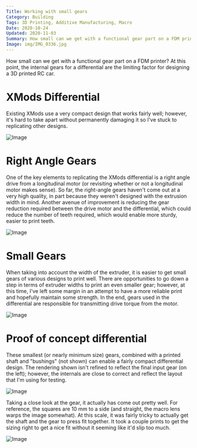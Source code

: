 ```yaml
---
Title: Working with small gears
Category: Building
Tags: 3D Printing, Additive Manufacturing, Macro
Date: 2020-10-24
Updated: 2020-11-03
Summary: How small can we get with a functional gear part on a FDM printer?
Image: img/IMG_0336.jpg
---
```


How small can we get with a functional gear part on a FDM printer? At this point, the internal gears for a differential are the limiting factor for designing a 3D printed RC car.

# XMods Differential

Existing XMods use a very compact design that works fairly well; however, it's
hard to take apart without permanently damaging it so I've stuck to replicating
other designs.

![Image]({attach}/img/ExampleDifferential.jpg)

# Right Angle Gears

One of the key elements to replicating the XMods differential is a right angle
drive from a longitudinal motor (or revisiting whether or not a longitudinal
motor makes sense). So far, the right-angle gears haven't come out at a very
high quality, in part because they weren't designed with the extrusion width in
mind. Another avenue of improvement is reducing the gear reduction required
between the drive motor and the differential, which could reduce the number of
teeth required, which would enable more sturdy, easier to print teeth.

![Image]({attach}/img/IMG_0322.jpg)

# Small Gears

When taking into account the width of the extruder, it is easier to get small
gears of various designs to print well. There are opportunities to go down a
step in terms of extruder widths to print an even smaller gear; however, at this
time, I've left some margin in an attempt to have a more reliable print and
hopefully maintain some strength. In the end, gears used in the differential are
responsible for transmitting drive torque from the motor.

![Image]({attach}/img/IMG_0324.jpg)

# Proof of concept differential

These smallest (or nearly minimum size) gears, combined with a printed shaft and
"bushings" (not shown) can enable a fairly compact differential design. The
rendering shown isn't refined to reflect the final input gear (on the left);
however, the internals are close to correct and reflect the layout that I'm
using for testing.

![Image]({attach}/img/ScreenshotDifferential.jpg)

Taking a close look at the gear, it actually has come out pretty well. For
reference, the squares are 10 mm to a side (and straight, the macro lens warps
the image somewhat). At this scale, it was fairly tricky to actually get the
shaft and the gear to press fit together. It took a couple prints to get the
sizing right to get a nice fit without it seeming like it'd slip too much.

![Image]({attach}/img/IMG_0336.jpg)

